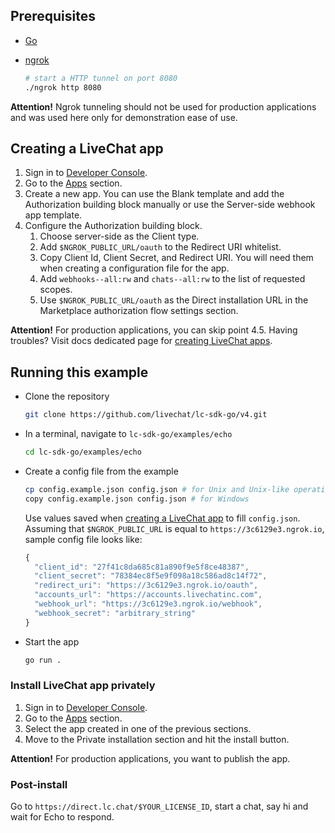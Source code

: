 ## Prerequisites

- [Go](https://golang.org/doc/install)
- [ngrok](https://ngrok.com/download)

    ```bash
    # start a HTTP tunnel on port 8080
    ./ngrok http 8080
    ```

**Attention!** Ngrok tunneling should not be used for production applications and was used here only for demonstration ease of use.

## Creating a LiveChat app

1. Sign in to [Developer Console](https://developers.livechatinc.com/console/).
2. Go to the [Apps](https://developers.livechatinc.com/console/apps/) section.
3. Create a new app. You can use the Blank template and add the Authorization building block manually or use the Server-side webhook app template.
4. Configure the Authorization building block.
	1. Choose server-side as the Client type.
	2. Add `$NGROK_PUBLIC_URL/oauth` to the Redirect URI whitelist.
	3. Copy Client Id, Client Secret, and Redirect URI. You will need them when creating a configuration file for the app.
	4. Add `webhooks--all:rw` and `chats--all:rw` to the list of requested scopes.
	5. Use `$NGROK_PUBLIC_URL/oauth` as the Direct installation URL in the Marketplace authorization flow settings section.

**Attention!** For production applications, you can skip point 4.5.
Having troubles? Visit docs dedicated page for [creating LiveChat apps](https://developers.livechatinc.com/docs/getting-started/guides/#creating-livechat-apps).

## Running this example

- Clone the repository

    ```bash
    git clone https://github.com/livechat/lc-sdk-go/v4.git
    ```

- In a terminal, navigate to `lc-sdk-go/examples/echo`

    ```bash
    cd lc-sdk-go/examples/echo
    ```

- Create a config file from the example

    ```bash
    cp config.example.json config.json # for Unix and Unix-like operating systems
    copy config.example.json config.json # for Windows
    ```

    Use values saved when [creating a LiveChat app](#creating-a-livechat-apps) to fill `config.json`.
    Assuming that `$NGROK_PUBLIC_URL` is equal to `https://3c6129e3.ngrok.io`, sample config file looks like:

    ```js
    {
      "client_id": "27f41c8da685c81a890f9e5f8ce48387",
      "client_secret": "78384ec8f5e9f098a18c586ad8c14f72",
      "redirect_uri": "https://3c6129e3.ngrok.io/oauth",
      "accounts_url": "https://accounts.livechatinc.com",
      "webhook_url": "https://3c6129e3.ngrok.io/webhook",
      "webhook_secret": "arbitrary_string"
    }
    ```

- Start the app

    ```bash
    go run .
    ```

### Install LiveChat app privately

1. Sign in to [Developer Console](https://developers.livechatinc.com/console/).
2. Go to the [Apps](https://developers.livechatinc.com/console/apps/) section.
3. Select the app created in one of the previous sections.
4. Move to the Private installation section and hit the install button.

**Attention!** For production applications, you want to publish the app.

### Post-install
Go to `https://direct.lc.chat/$YOUR_LICENSE_ID`, start a chat, say hi and wait for Echo to respond.
